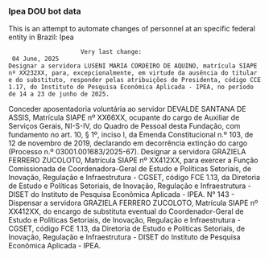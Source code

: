  ### Ipea DOU bot data
 This is an attempt to automate changes of personnel at an specific federal entity in Brazil: Ipea
 
                        Very last change: 
 	 04 June, 2025
	Designar a servidora LUSENI MARIA CORDEIRO DE AQUINO, matrícula SIAPE nº XX232XX, para, excepcionalmente, em virtude da ausência do titular e do substituto, responder pelas atribuições de Presidenta, código CCE 1.17, do Instituto de Pesquisa Econômica Aplicada - IPEA, no período de 14 a 23 de junho de 2025.
Conceder aposentadoria voluntária ao servidor DEVALDE SANTANA DE ASSIS, Matrícula SIAPE nº XX66XX, ocupante do cargo de Auxiliar de Serviços Gerais, NI-S-IV, do Quadro de Pessoal desta Fundação, com fundamento no art. 10, § 1º, inciso I, da Emenda Constitucional n.º 103, de 12 de novembro de 2019, declarando em decorrência extinção do cargo (Processo n.º 03001.001683/2025-67).
Designar a servidora GRAZIELA FERRERO ZUCOLOTO, Matrícula SIAPE nº XX412XX, para exercer a Função Comissionada de Coordenadora-Geral de Estudo e Políticas Setoriais, de Inovação, Regulação e Infraestrutura - CGSET, código FCE 1.13, da Diretoria de Estudo e Políticas Setoriais, de Inovação, Regulação e Infraestrutura - DISET do Instituto de Pesquisa Econômica Aplicada - IPEA.
N° 143 - Dispensar a servidora GRAZIELA FERRERO ZUCOLOTO, Matrícula SIAPE nº XX412XX, do encargo de substituta eventual do Coordenador-Geral de Estudo e Políticas Setoriais, de Inovação, Regulação e Infraestrutura - CGSET, código FCE 1.13, da Diretoria de Estudo e Políticas Setoriais, de Inovação, Regulação e Infraestrutura - DISET do Instituto de Pesquisa Econômica Aplicada - IPEA.
